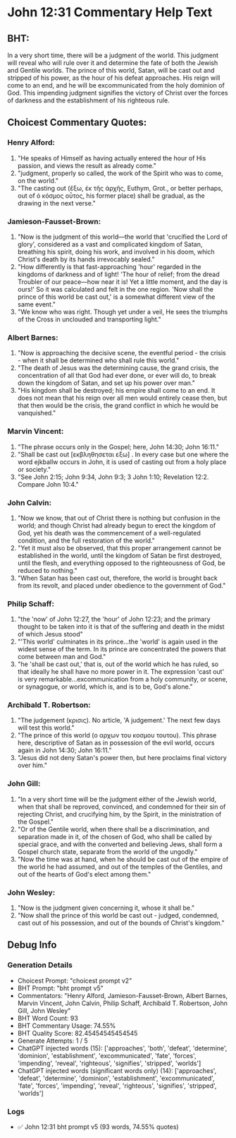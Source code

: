 # John 12:31 Commentary Help Text

## BHT:
In a very short time, there will be a judgment of the world. This judgment will reveal who will rule over it and determine the fate of both the Jewish and Gentile worlds. The prince of this world, Satan, will be cast out and stripped of his power, as the hour of his defeat approaches. His reign will come to an end, and he will be excommunicated from the holy dominion of God. This impending judgment signifies the victory of Christ over the forces of darkness and the establishment of his righteous rule.

## Choicest Commentary Quotes:
### Henry Alford:
1. "He speaks of Himself as having actually entered the hour of His passion, and views the result as already come."
2. "judgment, properly so called, the work of the Spirit who was to come, on the world."
3. "The casting out (ἔξω, ἐκ τῆς ἀρχῆς, Euthym, Grot., or better perhaps, out of ὁ κόσμος οὗτος, his former place) shall be gradual, as the drawing in the next verse."

### Jamieson-Fausset-Brown:
1. "Now is the judgment of this world—the world that 'crucified the Lord of glory', considered as a vast and complicated kingdom of Satan, breathing his spirit, doing his work, and involved in his doom, which Christ's death by its hands irrevocably sealed."
2. "How differently is that fast-approaching 'hour' regarded in the kingdoms of darkness and of light! 'The hour of relief; from the dread Troubler of our peace—how near it is! Yet a little moment, and the day is ours!' So it was calculated and felt in the one region. 'Now shall the prince of this world be cast out,' is a somewhat different view of the same event."
3. "We know who was right. Though yet under a veil, He sees the triumphs of the Cross in unclouded and transporting light."

### Albert Barnes:
1. "Now is approaching the decisive scene, the eventful period - the crisis - when it shall be determined who shall rule this world."
2. "The death of Jesus was the determining cause, the grand crisis, the concentration of all that God had ever done, or ever will do, to break down the kingdom of Satan, and set up his power over man."
3. "His kingdom shall be destroyed; his empire shall come to an end. It does not mean that his reign over all men would entirely cease then, but that then would be the crisis, the grand conflict in which he would be vanquished."

### Marvin Vincent:
1. "The phrase occurs only in the Gospel; here, John 14:30; John 16:11."
2. "Shall be cast out [εκβληθησεται εξω] . In every case but one where the word ejkballw occurs in John, it is used of casting out from a holy place or society."
3. "See John 2:15; John 9:34, John 9:3; 3 John 1:10; Revelation 12:2. Compare John 10:4."

### John Calvin:
1. "Now we know, that out of Christ there is nothing but confusion in the world; and though Christ had already begun to erect the kingdom of God, yet his death was the commencement of a well-regulated condition, and the full restoration of the world."
2. "Yet it must also be observed, that this proper arrangement cannot be established in the world, until the kingdom of Satan be first destroyed, until the flesh, and everything opposed to the righteousness of God, be reduced to nothing."
3. "When Satan has been cast out, therefore, the world is brought back from its revolt, and placed under obedience to the government of God."

### Philip Schaff:
1. "the 'now' of John 12:27, the 'hour' of John 12:23; and the primary thought to be taken into it is that of the suffering and death in the midst of which Jesus stood" 
2. "'This world' culminates in its prince...the 'world' is again used in the widest sense of the term. In its prince are concentrated the powers that come between man and God."
3. "he 'shall be cast out,' that is, out of the world which he has ruled, so that ideally he shall have no more power in it. The expression 'cast out' is very remarkable...excommunication from a holy community, or scene, or synagogue, or world, which is, and is to be, God's alone."

### Archibald T. Robertson:
1. "The judgement (κρισις). No article, 'A judgement.' The next few days will test this world."
2. "The prince of this world (ο αρχων του κοσμου τουτου). This phrase here, descriptive of Satan as in possession of the evil world, occurs again in John 14:30; John 16:11."
3. "Jesus did not deny Satan's power then, but here proclaims final victory over him."

### John Gill:
1. "In a very short time will be the judgment either of the Jewish world, when that shall be reproved, convinced, and condemned for their sin of rejecting Christ, and crucifying him, by the Spirit, in the ministration of the Gospel."
2. "Or of the Gentile world, when there shall be a discrimination, and separation made in it, of the chosen of God, who shall be called by special grace, and with the converted and believing Jews, shall form a Gospel church state, separate from the world of the ungodly."
3. "Now the time was at hand, when he should be cast out of the empire of the world he had assumed, and out of the temples of the Gentiles, and out of the hearts of God's elect among them."

### John Wesley:
1. "Now is the judgment given concerning it, whose it shall be."
2. "Now shall the prince of this world be cast out - judged, condemned, cast out of his possession, and out of the bounds of Christ's kingdom."


## Debug Info
### Generation Details
- Choicest Prompt: "choicest prompt v2"
- BHT Prompt: "bht prompt v5"
- Commentators: "Henry Alford, Jamieson-Fausset-Brown, Albert Barnes, Marvin Vincent, John Calvin, Philip Schaff, Archibald T. Robertson, John Gill, John Wesley"
- BHT Word Count: 93
- BHT Commentary Usage: 74.55%
- BHT Quality Score: 82.45454545454545
- Generate Attempts: 1 / 5
- ChatGPT injected words (15):
	['approaches', 'both', 'defeat', 'determine', 'dominion', 'establishment', 'excommunicated', 'fate', 'forces', 'impending', 'reveal', 'righteous', 'signifies', 'stripped', 'worlds']
- ChatGPT injected words (significant words only) (14):
	['approaches', 'defeat', 'determine', 'dominion', 'establishment', 'excommunicated', 'fate', 'forces', 'impending', 'reveal', 'righteous', 'signifies', 'stripped', 'worlds']

### Logs
- ✅ John 12:31 bht prompt v5 (93 words, 74.55% quotes)